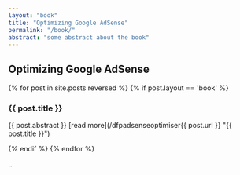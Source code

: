 ```yaml
---
layout: "book"
title: "Optimizing Google AdSense"
permalink: "/book/"
abstract: "some abstract about the book"
---
```

## Optimizing Google AdSense

{% for post in site.posts reversed %}
  {% if post.layout == 'book' %}
### {{ post.title }}

{{ post.abstract }} [read more](/dfpadsenseoptimiser{{ post.url }} "{{ post.title }}")

  {% endif %}
{% endfor %}

..

